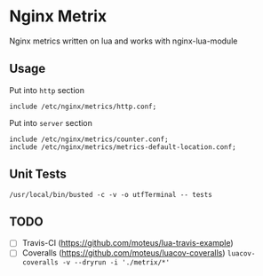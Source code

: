 Nginx Metrix
============

Nginx metrics written on lua and works with nginx-lua-module

Usage
-----

Put into `http` section

```
include /etc/nginx/metrics/http.conf;
```

Put into `server` section

```
include /etc/nginx/metrics/counter.conf;
include /etc/nginx/metrics/metrics-default-location.conf;
```

Unit Tests
----------

`/usr/local/bin/busted -c -v -o utfTerminal -- tests`

TODO
----

- [ ] Travis-CI (https://github.com/moteus/lua-travis-example)
- [ ] Coveralls (https://github.com/moteus/luacov-coveralls) `luacov-coveralls -v --dryrun -i './metrix/*'`
